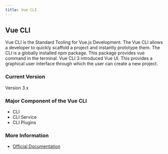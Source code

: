 ```yaml
---
title: Vue CLI
---
```

## Vue CLI

Vue CLI is the Standard Tooling for Vue.js Development. The Vue CLI allows a developer to quickly scaffold a project and instantly prototype them.
The CLI is a globally installed npm package. This package provides vue command in the terminal. Vue CLI 3 introduced Vue UI. This provides a graphical user interface through which the user can create a new project.

### Current Version

Version 3.x

### Major Component of the Vue CLI

* CLI
* CLI Service
* CLI Plugins

### More Information

- [Official Documentation](https://cli.vuejs.org/)
